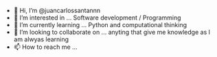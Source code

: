 - 👋 Hi, I’m @juancarlossantannn
- 👀 I’m interested in ... Software development / Programming
- 🌱 I’m currently learning ... Python and computational thinking
- 💞️ I’m looking to collaborate on ... anyting that give me knowledge as l am alwyas learning
- 📫 How to reach me ...
<!---
juancarlossantannn/juancarlossantannn is a ✨ special ✨ repository because its `README.md` (this file) appears on your GitHub profile.
You can click the Preview link to take a look at your changes.
--->
